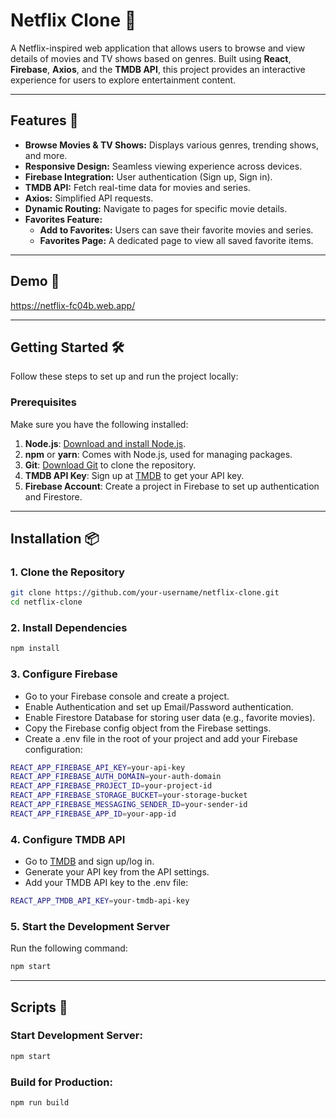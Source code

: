 # Netflix Clone 🎥

A Netflix-inspired web application that allows users to browse and view details of movies and TV shows based on genres. Built using **React**, **Firebase**, **Axios**, and the **TMDB API**, this project provides an interactive experience for users to explore entertainment content.

---

## Features 🌟

- **Browse Movies & TV Shows:** Displays various genres, trending shows, and more.
- **Responsive Design:** Seamless viewing experience across devices.
- **Firebase Integration:** User authentication (Sign up, Sign in).
- **TMDB API:** Fetch real-time data for movies and series.
- **Axios:** Simplified API requests.
- **Dynamic Routing:** Navigate to pages for specific movie details.
- **Favorites Feature:**
  - **Add to Favorites:** Users can save their favorite movies and series.
  - **Favorites Page:** A dedicated page to view all saved favorite items.

---

## Demo 🚀

https://netflix-fc04b.web.app/

---

## Getting Started 🛠️

Follow these steps to set up and run the project locally:

### Prerequisites

Make sure you have the following installed:

1. **Node.js**: [Download and install Node.js](https://nodejs.org/).
2. **npm** or **yarn**: Comes with Node.js, used for managing packages.
3. **Git**: [Download Git](https://git-scm.com/) to clone the repository.
4. **TMDB API Key**: Sign up at [TMDB](https://www.themoviedb.org/) to get your API key.
5. **Firebase Account**: Create a project in Firebase to set up authentication and Firestore.

---

## Installation 📦

### 1. Clone the Repository

```bash
git clone https://github.com/your-username/netflix-clone.git
cd netflix-clone

```
### 2. Install Dependencies

```bash
npm install
```

### 3. Configure Firebase

- Go to your Firebase console and create a project.
- Enable Authentication and set up Email/Password authentication.
- Enable Firestore Database for storing user data (e.g., favorite movies).
- Copy the Firebase config object from the Firebase settings.
- Create a .env file in the root of your project and add your Firebase configuration:

```bash
REACT_APP_FIREBASE_API_KEY=your-api-key  
REACT_APP_FIREBASE_AUTH_DOMAIN=your-auth-domain  
REACT_APP_FIREBASE_PROJECT_ID=your-project-id  
REACT_APP_FIREBASE_STORAGE_BUCKET=your-storage-bucket  
REACT_APP_FIREBASE_MESSAGING_SENDER_ID=your-sender-id  
REACT_APP_FIREBASE_APP_ID=your-app-id  
```

### 4. Configure TMDB API
- Go to [TMDB](https://www.themoviedb.org/) and sign up/log in.
- Generate your API key from the API settings.
- Add your TMDB API key to the .env file:

```bash
REACT_APP_TMDB_API_KEY=your-tmdb-api-key
```
### 5. Start the Development Server

Run the following command:

```bash
npm start  
```
---
## Scripts 📜

### Start Development Server:

```bash
npm start
```
### Build for Production:

```bash
npm run build  
```

